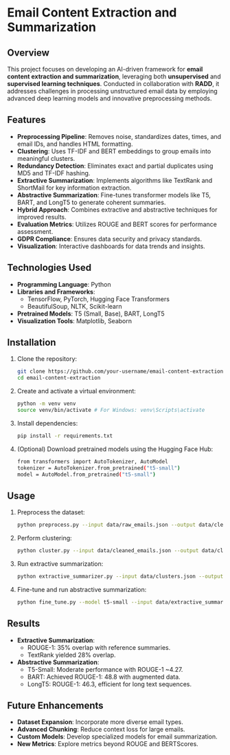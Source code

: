 # Email Content Extraction and Summarization

## Overview
This project focuses on developing an AI-driven framework for **email content extraction and summarization**, leveraging both **unsupervised** and **supervised learning techniques**. Conducted in collaboration with **RADD**, it addresses challenges in processing unstructured email data by employing advanced deep learning models and innovative preprocessing methods.

## Features
- **Preprocessing Pipeline**: Removes noise, standardizes dates, times, and email IDs, and handles HTML formatting.
- **Clustering**: Uses TF-IDF and BERT embeddings to group emails into meaningful clusters.
- **Redundancy Detection**: Eliminates exact and partial duplicates using MD5 and TF-IDF hashing.
- **Extractive Summarization**: Implements algorithms like TextRank and ShortMail for key information extraction.
- **Abstractive Summarization**: Fine-tunes transformer models like T5, BART, and LongT5 to generate coherent summaries.
- **Hybrid Approach**: Combines extractive and abstractive techniques for improved results.
- **Evaluation Metrics**: Utilizes ROUGE and BERT scores for performance assessment.
- **GDPR Compliance**: Ensures data security and privacy standards.
- **Visualization**: Interactive dashboards for data trends and insights.

## Technologies Used
- **Programming Language**: Python
- **Libraries and Frameworks**:
  - TensorFlow, PyTorch, Hugging Face Transformers
  - BeautifulSoup, NLTK, Scikit-learn
- **Pretrained Models**: T5 (Small, Base), BART, LongT5
- **Visualization Tools**: Matplotlib, Seaborn

## Installation
1. Clone the repository:
   ```bash
   git clone https://github.com/your-username/email-content-extraction.git
   cd email-content-extraction
   ```
2. Create and activate a virtual environment:
   ```bash
   python -m venv venv
   source venv/bin/activate # For Windows: venv\Scripts\activate
   ```
3. Install dependencies:
   ```bash
   pip install -r requirements.txt
   ```
4. (Optional) Download pretrained models using the Hugging Face Hub:
   ```bash
   from transformers import AutoTokenizer, AutoModel
   tokenizer = AutoTokenizer.from_pretrained("t5-small")
   model = AutoModel.from_pretrained("t5-small")
   ```

## Usage
1. Preprocess the dataset:
   ```bash
   python preprocess.py --input data/raw_emails.json --output data/cleaned_emails.json
   ```
2. Perform clustering:
   ```bash
   python cluster.py --input data/cleaned_emails.json --output data/clusters.json
   ```
3. Run extractive summarization:
   ```bash
   python extractive_summarizer.py --input data/clusters.json --output data/extractive_summaries.json
   ```
4. Fine-tune and run abstractive summarization:
   ```bash
   python fine_tune.py --model t5-small --input data/extractive_summaries.json --output data/abstractive_summaries.json
   ```

## Results
- **Extractive Summarization**:
  - ROUGE-1: 35% overlap with reference summaries.
  - TextRank yielded 28% overlap.
- **Abstractive Summarization**:
  - T5-Small: Moderate performance with ROUGE-1 ~4.27.
  - BART: Achieved ROUGE-1: 48.8 with augmented data.
  - LongT5: ROUGE-1: 46.3, efficient for long text sequences.

## Future Enhancements
- **Dataset Expansion**: Incorporate more diverse email types.
- **Advanced Chunking**: Reduce context loss for large emails.
- **Custom Models**: Develop specialized models for email summarization.
- **New Metrics**: Explore metrics beyond ROUGE and BERTScores.
